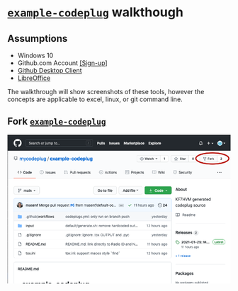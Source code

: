 # [`example-codeplug`](https://github.com/mycodeplug/example-codeplug) walkthough

## Assumptions

* Windows 10
* Github.com Account [[Sign-up]](https://github.com/join)
* [Github Desktop Client](https://desktop.github.com/)
* [LibreOffice](https://www.libreoffice.org/download/download/)

The walkthrough will show screenshots of these tools, however
the concepts are applicable to excel, linux, or git command line.

## Fork [`example-codeplug`](https://github.com/mycodeplug/example-codeplug)

[<img src="./fork-button.png" alt="click to fork">](https://github.com/mycodeplug/example-codeplug/fork)

